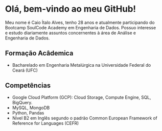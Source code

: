 # Olá, bem-vindo ao meu GitHub!
Meu nome é Caio Ítalo Alves, tenho 28 anos e atualmente participando do Bootcamp SoulCode Academy em Engenharia de Dados.
Possuo interesse e estudo diariamente assuntos concernentes à área de Análise e Engenharia de Dados.

## Formação Acâdemica
- Bacharelado em Engenharia Metalúrgica na Universidade Federal do Ceará (UFC)

## Competências
- Google Cloud Platform (GCP): Cloud Storage, Compute Engine, SQL, BigQuery.
- MySQL, MongoDB
- Python, Pandas
- Nível B2 em Inglês segundo o padrão Common European Framework of Reference for Languages (CEFR)
